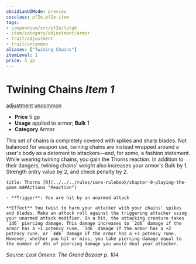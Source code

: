 ```yaml
---
obsidianUIMode: preview
cssclass: pf2e,pf2e-item
tags:
- compendium/src/pf2e/lotgb
- item/category/adjustment/armor
- trait/adjustment
- trait/uncommon
aliases: ["Twining Chains"]
itemLevel: 1
price: 5 gp
---
```

# Twining Chains *Item 1*  
[adjustment](../../../rules/traits/adjustment-lotgb.md)  [uncommon](../../../rules/traits/uncommon.md)  

- **Price** 5 gp
- **Usage** applied to armor; **Bulk** 1
- **Category** Armor

This set of chains is completely covered with spikes and sharp blades. Not balanced for weapon use, twining chains are instead wrapped around a user's body as a deterrent to attackers—and, for some, a fashion statement. While wearing twining chains, you gain the Thorns reaction. In addition to their dangers, twining chains' weight also increases your armor's Bulk by 1, Strength entry value by 2, and check penalty by 2.

```ad-embed-ability
title: Thorns [R](../../../rules/core-rulebook/chapter-9-playing-the-game.md#Actions "Reaction")

- **Trigger**: You are hit by an unarmed attack

**Effect** You twist to harm your attacker with your chains' spikes and blades. Make an attack roll against the triggering attacker using your unarmed attack modifier. On a hit, the attacking creature takes `1d6` piercing damage. This damage increases to `2d6` damage if the armor has a +1 potency rune, `3d6` damage if the armor has a +2 potency rune, or `4d6` damage if the armor has a +3 potency rune. However, whether you hit or miss, you take piercing damage equal to the number of d6s of piercing damage you would deal your attacker.
```

*Source: Lost Omens: The Grand Bazaar p. 104*
